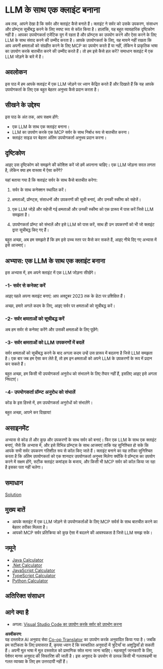 <!--
CO_OP_TRANSLATOR_METADATA:
{
  "original_hash": "abbb199eb22fdffa44a0de4db6a5ea49",
  "translation_date": "2025-05-17T10:16:50+00:00",
  "source_file": "03-GettingStarted/03-llm-client/README.md",
  "language_code": "hi"
}
-->
# LLM के साथ एक क्लाइंट बनाना

अब तक, आपने देखा है कि सर्वर और क्लाइंट कैसे बनाते हैं। क्लाइंट ने सर्वर को उसके उपकरण, संसाधन और प्रॉम्प्ट्स सूचीबद्ध करने के लिए स्पष्ट रूप से कॉल किया है। हालांकि, यह बहुत व्यावहारिक दृष्टिकोण नहीं है। आपका उपयोगकर्ता एजेंटिक युग में रहता है और प्रॉम्प्ट्स का उपयोग करने और ऐसा करने के लिए LLM के साथ संवाद करने की उम्मीद करता है। आपके उपयोगकर्ता के लिए, यह मायने नहीं रखता कि आप अपनी क्षमताओं को संग्रहीत करने के लिए MCP का उपयोग करते हैं या नहीं, लेकिन वे प्राकृतिक भाषा का उपयोग करके बातचीत करने की उम्मीद करते हैं। तो हम इसे कैसे हल करें? समाधान क्लाइंट में एक LLM जोड़ने के बारे में है।

## अवलोकन

इस पाठ में हम आपके क्लाइंट में एक LLM जोड़ने पर ध्यान केंद्रित करते हैं और दिखाते हैं कि यह आपके उपयोगकर्ता के लिए एक बहुत बेहतर अनुभव कैसे प्रदान करता है।

## सीखने के उद्देश्य

इस पाठ के अंत तक, आप सक्षम होंगे:

- एक LLM के साथ एक क्लाइंट बनाना।
- LLM का उपयोग करके एक MCP सर्वर के साथ निर्बाध रूप से बातचीत करना।
- क्लाइंट साइड पर बेहतर अंतिम उपयोगकर्ता अनुभव प्रदान करना।

## दृष्टिकोण

आइए उस दृष्टिकोण को समझने की कोशिश करें जो हमें अपनाना चाहिए। एक LLM जोड़ना सरल लगता है, लेकिन क्या हम वास्तव में ऐसा करेंगे?

यहां बताया गया है कि क्लाइंट सर्वर के साथ कैसे बातचीत करेगा:

1. सर्वर के साथ कनेक्शन स्थापित करें।

1. क्षमताओं, प्रॉम्प्ट्स, संसाधनों और उपकरणों की सूची बनाएं, और उनकी स्कीमा को सहेजें।

1. एक LLM जोड़ें और सहेजी गई क्षमताओं और उनकी स्कीमा को एक प्रारूप में पास करें जिसे LLM समझता है।

1. उपयोगकर्ता प्रॉम्प्ट को संभालें और इसे LLM को पास करें, साथ ही उन उपकरणों को भी जो क्लाइंट द्वारा सूचीबद्ध किए गए हैं।

बहुत अच्छा, अब हम समझते हैं कि हम इसे उच्च स्तर पर कैसे कर सकते हैं, आइए नीचे दिए गए अभ्यास में इसे आजमाएं।

## अभ्यास: एक LLM के साथ एक क्लाइंट बनाना

इस अभ्यास में, हम अपने क्लाइंट में एक LLM जोड़ना सीखेंगे।

### -1- सर्वर से कनेक्ट करें

आइए पहले अपना क्लाइंट बनाएं:
आप अक्टूबर 2023 तक के डेटा पर प्रशिक्षित हैं।

अच्छा, हमारे अगले कदम के लिए, आइए सर्वर पर क्षमताओं को सूचीबद्ध करें।

### -2- सर्वर क्षमताओं को सूचीबद्ध करें

अब हम सर्वर से कनेक्ट करेंगे और उसकी क्षमताओं के लिए पूछेंगे:

### -3- सर्वर क्षमताओं को LLM उपकरणों में बदलें

सर्वर क्षमताओं को सूचीबद्ध करने के बाद अगला कदम उन्हें उस प्रारूप में बदलना है जिसे LLM समझता है। एक बार जब हम ऐसा कर लेते हैं, तो हम इन क्षमताओं को अपने LLM के उपकरणों के रूप में प्रदान कर सकते हैं।

बहुत अच्छा, हम किसी भी उपयोगकर्ता अनुरोध को संभालने के लिए तैयार नहीं हैं, इसलिए आइए इसे अगला निपटाएं।

### -4- उपयोगकर्ता प्रॉम्प्ट अनुरोध को संभालें

कोड के इस हिस्से में, हम उपयोगकर्ता अनुरोधों को संभालेंगे।

बहुत अच्छा, आपने कर दिखाया!

## असाइनमेंट

अभ्यास से कोड लें और कुछ और उपकरणों के साथ सर्वर को बनाएं। फिर एक LLM के साथ एक क्लाइंट बनाएं, जैसे कि अभ्यास में, और इसे विभिन्न प्रॉम्प्ट्स के साथ आजमाएं ताकि यह सुनिश्चित हो सके कि आपके सभी सर्वर उपकरण गतिशील रूप से कॉल किए जाते हैं। क्लाइंट बनाने का यह तरीका सुनिश्चित करता है कि अंतिम उपयोगकर्ता को एक शानदार उपयोगकर्ता अनुभव मिलेगा क्योंकि वे प्रॉम्प्ट्स का उपयोग करने में सक्षम होंगे, सटीक क्लाइंट कमांड्स के बजाय, और किसी भी MCP सर्वर को कॉल किया जा रहा है इसका पता नहीं चलेगा।

## समाधान

[Solution](/03-GettingStarted/03-llm-client/solution/README.md)

## मुख्य बातें

- आपके क्लाइंट में एक LLM जोड़ने से उपयोगकर्ताओं के लिए MCP सर्वर्स के साथ बातचीत करने का बेहतर तरीका मिलता है।
- आपको MCP सर्वर प्रतिक्रिया को कुछ ऐसा में बदलने की आवश्यकता है जिसे LLM समझ सके।

## नमूने

- [Java Calculator](../samples/java/calculator/README.md)
- [.Net Calculator](../../../../03-GettingStarted/samples/csharp)
- [JavaScript Calculator](../samples/javascript/README.md)
- [TypeScript Calculator](../samples/typescript/README.md)
- [Python Calculator](../../../../03-GettingStarted/samples/python) 

## अतिरिक्त संसाधन

## आगे क्या है

- अगला: [Visual Studio Code का उपयोग करके सर्वर को उपभोग करना](/03-GettingStarted/04-vscode/README.md)

**अस्वीकरण**:  
यह दस्तावेज़ AI अनुवाद सेवा [Co-op Translator](https://github.com/Azure/co-op-translator) का उपयोग करके अनुवादित किया गया है। जबकि हम सटीकता के लिए प्रयासरत हैं, कृपया ध्यान दें कि स्वचालित अनुवादों में त्रुटियाँ या अशुद्धियाँ हो सकती हैं। अपनी मूल भाषा में मूल दस्तावेज़ को प्रामाणिक स्रोत माना जाना चाहिए। महत्वपूर्ण जानकारी के लिए, पेशेवर मानव अनुवाद की सिफारिश की जाती है। इस अनुवाद के उपयोग से उत्पन्न किसी भी गलतफहमी या गलत व्याख्या के लिए हम उत्तरदायी नहीं हैं।